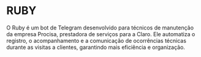 # RUBY
O Ruby é um bot de Telegram desenvolvido para técnicos de manutenção da empresa Procisa, prestadora de serviços para a Claro. Ele automatiza o registro, o acompanhamento e a comunicação de ocorrências técnicas durante as visitas a clientes, garantindo mais eficiência e organização.
